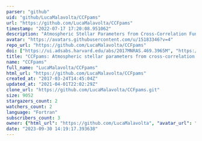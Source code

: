 ```yaml
---
parser: "github"
uid: "github/LucaMalavolta/CCFpams"
url: "https://github.com/LucaMalavolta/CCFpams"
timestamp: "2022-07-17 17:20:08.951062"
description: "Atmospheric Stellar Parameters from Cross-Correlation Functions for HARPS & HARPS-N"
avatar: "https://avatars.githubusercontent.com/u/15183346?v=4"
repo_url: "https://github.com/LucaMalavolta/CCFpams"
doi: ["https://ui.adsabs.harvard.edu/abs/2017MNRAS.469.3965M", "https://ui.adsabs.harvard.edu/abs/2017ascl.soft07004M/abstract"]
title: "CCFpams: Atmospheric stellar parameters from cross-correlation functions"
name: "CCFpams"
full_name: "LucaMalavolta/CCFpams"
html_url: "https://github.com/LucaMalavolta/CCFpams"
created_at: "2017-03-24T14:45:04Z"
updated_at: "2021-04-01T22:02:29Z"
clone_url: "https://github.com/LucaMalavolta/CCFpams.git"
size: 9052
stargazers_count: 2
watchers_count: 2
language: "Fortran"
subscribers_count: 3
owner: {"html_url": "https://github.com/LucaMalavolta", "avatar_url": "https://avatars.githubusercontent.com/u/15183346?v=4", "login": "LucaMalavolta", "type": "User"}
date: "2023-09-30 14:19:17.393638"
---
```

